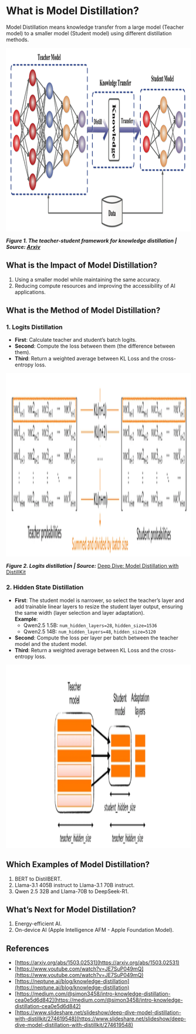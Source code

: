 # What is Model Distillation?

Model Distillation means knowledge transfer from a large model (Teacher model) to a smaller model (Student model) using different distillation methods.

<img src="img/1image.png" alt="Teacher-Student Framework" width="700" height="500"/>

**_Figure 1. The teacher-student framework for knowledge distillation | Source: [Arxiv](https://arxiv.org/abs/2006.05525)_**

## What is the Impact of Model Distillation?

1. Using a smaller model while maintaining the same accuracy.
2. Reducing compute resources and improving the accessibility of AI applications.

## What is the Method of Model Distillation?

### 1. Logits Distillation

- **First**: Calculate teacher and student’s batch logits.
- **Second**: Compute the loss between them (the difference between them).
- **Third**: Return a weighted average between KL Loss and the cross-entropy loss.

<img src="img/2image.png" alt="Logits Distillation" width="700" height="500"/>

**_Figure 2. Logits distillation | Source:_** [Deep Dive: Model Distillation with DistillKit](https://www.slideshare.net/slideshow/deep-dive-model-distillation-with-distillkit/274619548)

### 2. Hidden State Distillation

- **First**: The student model is narrower, so select the teacher’s layer and add trainable linear layers to resize the student layer output, ensuring the same width (layer selection and layer adaptation).  
  **Example**:
  - Qwen2.5 1.5B: `num_hidden_layers=28`, `hidden_size=1536`
  - Qwen2.5 14B: `num_hidden_layers=48`, `hidden_size=5120`
- **Second**: Compute the loss per layer per batch between the teacher model and the student model.
- **Third**: Return a weighted average between KL Loss and the cross-entropy loss.

<img src="img/3image.png" alt="Hidden State Distillation" width="700" height="500"/>

## Which Examples of Model Distillation?

1. BERT to DistilBERT.
2. Llama-3.1 405B instruct to Llama-3.1 70B instruct.
3. Qwen 2.5 32B and Llama-70B to DeepSeek-R1.

## What’s Next for Model Distillation?

1. Energy-efficient AI.
2. On-device AI (Apple Intelligence AFM - Apple Foundation Model).

## References

- [https://arxiv.org/abs/1503.02531](https://arxiv.org/abs/1503.02531)
- [https://www.youtube.com/watch?v=JE7SuP049mQ](https://www.youtube.com/watch?v=JE7SuP049mQ)
- [https://neptune.ai/blog/knowledge-distillation](https://neptune.ai/blog/knowledge-distillation)
- [https://medium.com/@simon3458/intro-knowledge-distillation-cea0e5d6d842](https://medium.com/@simon3458/intro-knowledge-distillation-cea0e5d6d842)
- [https://www.slideshare.net/slideshow/deep-dive-model-distillation-with-distillkit/274619548](https://www.slideshare.net/slideshow/deep-dive-model-distillation-with-distillkit/274619548)
